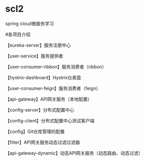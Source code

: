 # scl2
spring cloud微服务学习

#各项目介绍

【eureka-server】服务注册中心

【user-service】服务提供者

【user-consumer-ribbon】服务消费者（ribbon）

【hystrix-dashboard】Hystrix仪表盘

【user-consumer-feign】服务消费者（feign）

【api-gateway】API网关服务（本地配置）

【config-server】分布式配置中心

【config-client】分布式配置中心测试客户端

【config】Git仓库管理的配置

【filter】API网关服务动态过滤过滤器

【api-gateway-dynamic】动态API网关服务（动态路由、动态过滤）

